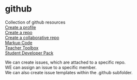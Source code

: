 # github
Collection of github resources  
[Create a profile](https://gh.io/profile)  
[Create a repo](https://gh.io/first-repo)  
[Create a collaborative repo](https://gh.io/collab-repo)  
[Markup Code](https://docs.github.com/en/get-started/writing-on-github/getting-started-with-writing-and-formatting-on-github/basic-writing-and-formatting-syntax)  
[Teacher Toolbox](https://gh.io/toolbox-sigcse)  
[Student Developer Pack](https://education.github.com/pack)  

We can create issues, which are attached to a specific repo.  
WE can assign an issue to a specific member.  
We can also create issue templates within the .github subfolder.  
